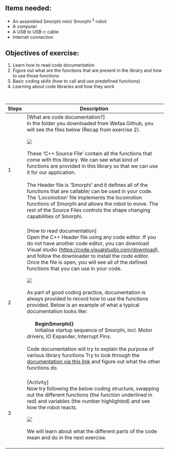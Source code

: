 ## Items needed:
* An assembled Smorphi mini/ Smorphi <sup>2</sup> robot
* A computer
* A USB to USB-c cable
* Internet connection
## Objectives of exercise:
1. Learn how to read code documentation
2. Figure out what are the functions that are present in the library and how to use those functions
3. Basic coding skills (how to call and use predefined functions)
4. Learning about code libraries and how they work

<br />

Steps | Description
-- | --
1 | [What are code documentation?]<br />In the folder you downloaded from Wefaa Github, you will see the files below (Recap from exercise 2).<br /><br />![](https://github.com/WefaaRobotics/Smorphi-Wiki/blob/main/Robot%20exercises%20images/3/3.1.png)<br /><br />These ‘C++ Source File’ contain all the functions that come with this library. We can see what kind of functions are provided in this library so that we can use it for our application. <br></br>The Header file is ‘Smorphi’ and it defines all of the functions that are callable/ can be used in your code. The ‘Locomotion’ file implements the locomotion functions of Smorphi and allows the robot to move. The rest of the Source Files controls the shape changing capabilities of Smorphi.<br /><br />
2 | [How to read documentation]<br />Open the C++ Header file using any code editor. If you do not have another code editor, you can download Visual studio (https://code.visualstudio.com/download), and follow the downloader to install the code editor.  Once the file is open, you will see all of the defined functions that you can use in your code.<br /><br />![](https://github.com/WefaaRobotics/Smorphi-Wiki/blob/main/Robot%20exercises%20images/3/3.2.png)<br /><br />As part of good coding practice, documentation is always provided to record how to use the functions provided. Below is an example of what a typical documentation looks like:<br /><br />&nbsp;&nbsp;&nbsp;&nbsp;&nbsp;&nbsp;**BeginSmorphi()**<br />&nbsp;&nbsp;&nbsp;&nbsp;&nbsp;&nbsp;Initialise startup sequence of Smorphi, incl. Motor drivers, IO Expander, Interrupt Pins.<br /><br /> Code documentation will try to explain the purpose of various library functions Try to look through the [documentation via this link](https://github.com/WefaaRobotics/Smorphi/wiki/Smorphi-Code-Documentation) and figure out what the other functions do.<br /><br />
3 | [Activity]<br />Now try following the below coding structure, swapping out the different functions (the function underlined in red) and variables (the number highlighted) and see how the robot reacts.<br /><br />![](https://github.com/WefaaRobotics/Smorphi-Wiki/blob/main/Robot%20exercises%20images/3/3.3.png)<br /><br />We will learn about what the different parts of the code mean and do in the next exercise.<br /><br />
